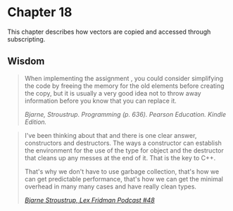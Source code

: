 # Chapter 18

This chapter describes how vectors are copied and accessed through subscripting.

## Wisdom

> When implementing the assignment , you could consider simplifying the code by freeing the memory for the old elements before creating the copy, but it is usually a very good idea not to throw away information before you know that you can replace it.
>
> _Bjarne, Stroustrup. Programming (p. 636). Pearson Education. Kindle Edition._

> I've been thinking about that and there is one clear answer, constructors and destructors. The ways a constructor can establish the environment for the use of the type for object and the destructor that cleans up any messes at the end of it. That is the key to C++.
>
> That's why we don't have to use garbage collection, that's how we can get predictable performance, that's how we can get the minimal overhead in many many cases and have really clean types.
>
> [_Bjarne Stroustrup, Lex Fridman Podcast #48_](https://youtu.be/uTxRF5ag27A?t=5298)
